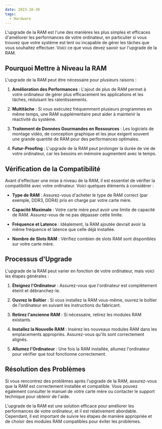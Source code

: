 ```yaml
---
date: 2023-10-30
tags:
  - Hardware
---
```


L'upgrade de la RAM est l'une des manières les plus simples et efficaces d'améliorer les performances de votre ordinateur, en particulier si vous trouvez que votre système est lent ou incapable de gérer les tâches que vous souhaitez effectuer. Voici ce que vous devez savoir sur l'upgrade de la RAM.

## Pourquoi Mettre à Niveau la RAM

L'upgrade de la RAM peut être nécessaire pour plusieurs raisons :

1. **Amélioration des Performances** : L'ajout de plus de RAM permet à votre ordinateur de gérer plus efficacement les applications et les tâches, réduisant les ralentissements.

2. **Multitâche** : Si vous exécutez fréquemment plusieurs programmes en même temps, une RAM supplémentaire peut aider à maintenir la réactivité du système.

3. **Traitement de Données Gourmandes en Ressources** : Les logiciels de montage vidéo, de conception graphique et les jeux exigent souvent une grande quantité de RAM pour des performances optimales.

4. **Futur-Proofing** : L'upgrade de la RAM peut prolonger la durée de vie de votre ordinateur, car les besoins en mémoire augmentent avec le temps.

## Vérification de la Compatibilité

Avant d'effectuer une mise à niveau de la RAM, il est essentiel de vérifier la compatibilité avec votre ordinateur. Voici quelques éléments à considérer :

- **Type de RAM** : Assurez-vous d'acheter le type de RAM correct (par exemple, DDR3, DDR4) pris en charge par votre carte mère.

- **Capacité Maximale** : Votre carte mère peut avoir une limite de capacité de RAM. Assurez-vous de ne pas dépasser cette limite.

- **Fréquence et Latence** : Idéalement, la RAM ajoutée devrait avoir la même fréquence et latence que celle déjà installée.

- **Nombre de Slots RAM** : Vérifiez combien de slots RAM sont disponibles sur votre carte mère.

## Processus d'Upgrade

L'upgrade de la RAM peut varier en fonction de votre ordinateur, mais voici les étapes générales :

1. **Éteignez l'Ordinateur** : Assurez-vous que l'ordinateur est complètement éteint et débranchez-le.

2. **Ouvrez le Boîtier** : Si vous installez la RAM vous-même, ouvrez le boîtier de l'ordinateur en suivant les instructions du fabricant.

3. **Retirez l'ancienne RAM** : Si nécessaire, retirez les modules RAM existants.

4. **Installez la Nouvelle RAM** : Insérez les nouveaux modules RAM dans les emplacements appropriés. Assurez-vous qu'ils sont correctement alignés.

5. **Allumez l'Ordinateur** : Une fois la RAM installée, allumez l'ordinateur pour vérifier que tout fonctionne correctement.

## Résolution des Problèmes

Si vous rencontrez des problèmes après l'upgrade de la RAM, assurez-vous que la RAM est correctement installée et compatible. Vous pouvez également consulter le manuel de votre carte mère ou contacter le support technique pour obtenir de l'aide.

L'upgrade de la RAM est une solution efficace pour améliorer les performances de votre ordinateur, et il est relativement abordable. Cependant, il est important de suivre les étapes de manière appropriée et de choisir des modules RAM compatibles pour éviter les problèmes.


